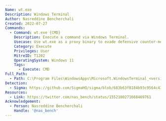 ```yaml
---
Name: wt.exe
Description: Windows Terminal
Author: Nasreddine Bencherchali
Created: 2022-07-27
Commands:
  - Command: wt.exe {CMD}
    Description: Execute a command via Windows Terminal.
    Usecase: Use wt.exe as a proxy binary to evade defensive counter-measures
    Category: Execute
    Privileges: User
    MitreID: T1202
    OperatingSystem: Windows 11
    Tags:
      - Execute: CMD
Full_Path:
  - Path: C:\Program Files\WindowsApps\Microsoft.WindowsTerminal_<version_packageid>\wt.exe
Detection:
  - Sigma: https://github.com/SigmaHQ/sigma/blob/683b63f8184b93c9564c4310d10c571cbe367e1e/rules/windows/process_creation/proc_creation_win_windows_terminal_susp_children.yml
Resources:
  - Link: https://twitter.com/nas_bench/status/1552100271668469761
Acknowledgement:
  - Person: Nasreddine Bencherchali
    Handle: '@nas_bench'
---
```

